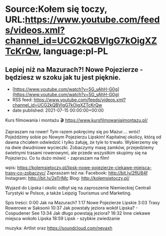 # Source:Kołem się toczy, URL:https://www.youtube.com/feeds/videos.xml?channel_id=UCG2kQBVlgG7kOigXZTcKrQw, language:pl-PL

## Lepiej niż na Mazurach?! Nowe Pojezierze - będziesz w szoku jak tu jest pięknie.
 - [https://www.youtube.com/watch?v=5G_vAhH-G0g](https://www.youtube.com/watch?v=5G_vAhH-G0g)
 - RSS feed: https://www.youtube.com/feeds/videos.xml?channel_id=UCG2kQBVlgG7kOigXZTcKrQw
 - date published: 2021-07-15 00:00:00+00:00

Kurs filmowania i montażu 🎬 https://www.kursfilmowaniaimontazu.pl/

Zapraszam na rower! Tym razem pokręcimy się po Mazur.... wróć! Pojeździmy sobie po Nowym Pojezierzu Lipskim! Kapitalnej okolicy, którą od dawna chciałem odwiedzić i tylko żałuję, że tyle to trwało. Wybierzemy się na dwie dwudniowe wycieczki. Zobaczymy masę zamków, przejedziemy świetnymi trasami rowerowymi, ale przede wszystkim skupimy się na Pojezierzu. Co tu dużo mówić - zapraszam na film!

wpis: https://kolemsietoczy.pl/lipsk-nowe-pojezierze-ciekawe-miejsca-trasy-co-zobaczyc/
Zapraszam też na:
Facebook: http://bit.ly/2flU84f
Instagram: http://bit.ly/2eTrIMc
Blog: http://kolemsietoczy.pl/

Wyjazd do Lipska i okolic odbył się na zaproszenie Niemieckiej Centrali Turystyki w Polsce, a także Leipzig Tourismus und Marketing. 

Spis treści:
0:00 Jak na Mazurach?
1:17 Nowe Pojezierze Lipskie
3:03 Trasy Rowerowe w Saksonii
10:37 Jak powstały jeziora wokół Lipska? - Cospudener See
13:34 Jak długo powstają jeziora?
16:32 Inne ciekawe miejsca wokoło Lipska
18:59 Lipsk - szybkie zwiedzanie

muzyka: Artlist oraz  https://soundcloud.com/nevaxh

